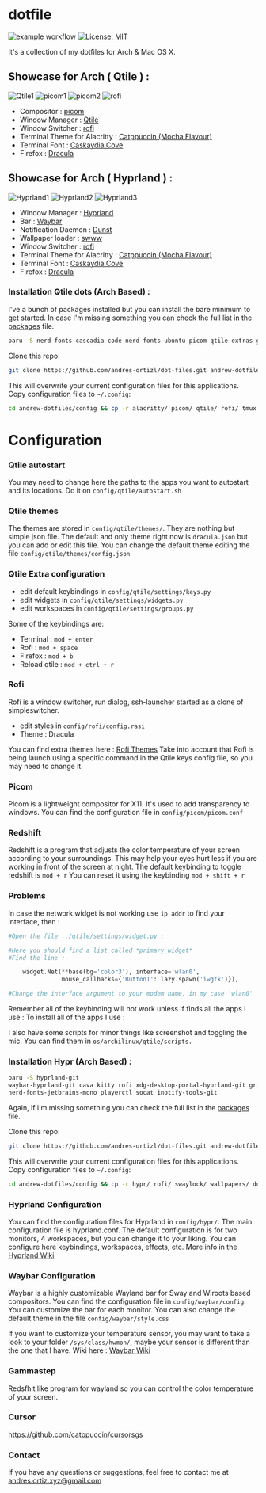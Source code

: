 # dotfile


![example workflow](https://github.com/andres-ortizl/dot-files/actions/workflows/tests.yml/badge.svg)
 [![License: MIT](https://img.shields.io/badge/License-MIT-yellow.svg)](https://opensource.org/licenses/MIT)

It's a collection of my dotfiles for Arch & Mac OS X.

## Showcase for Arch ( Qtile ) :

![Qtile1](./screenshots/empty.png)
![picom1](./screenshots/picom-terminal-not-focused.png)
![picom2](./screenshots/picom-terminal-focused.png)
![rofi](./screenshots/rofi.png)

- Compositor : [picom](https://github.com/yshui/picom)
- Window Manager : [Qtile](http://www.qtile.org/)
- Window Switcher : [rofi](https://github.com/davatorium/rofi)
- Terminal Theme for Alacritty : [Catppuccin (Mocha Flavour)](https://github.com/catppuccin/alacritty)
- Terminal Font : [Caskaydia Cove](https://github.com/ryanoasis/nerd-fonts/releases/download/v2.2.2/CascadiaCode.zip)
- Firefox : [Dracula](https://draculatheme.com/firefox)

## Showcase for Arch ( Hyprland ) :

![Hyprland1](./screenshots/hyprland-1.png)
![Hyprland2](./screenshots/hyprland.png)
![Hyprland3](./screenshots/hyprland-rofi.png)

- Window Manager : [Hyprland](https://github.com/hyprwm/Hyprland)
- Bar : [Waybar](https://github.com/Alexays/Waybar)
- Notification Daemon : [Dunst](https://github.com/dunst-project/dunst)
- Wallpaper loader : [swww](https://github.com/Horus645/swww)
- Window Switcher : [rofi](https://github.com/davatorium/rofi)
- Terminal Theme for Alacritty : [Catppuccin (Mocha Flavour)](https://github.com/catppuccin/alacritty)
- Terminal Font : [Caskaydia Cove](https://github.com/ryanoasis/nerd-fonts/releases/download/v2.2.2/CascadiaCode.zip)
- Firefox : [Dracula](https://draculatheme.com/firefox)

### Installation Qtile dots (Arch Based) :

I've a bunch of packages installed but you can install the bare minimum to get started.
In case I'm missing something you can check the full list in the [packages](./config/package.list) file.

```bash
paru -S nerd-fonts-cascadia-code nerd-fonts-ubuntu picom qtile-extras-git qtile-git rofi alacritty python2-iwscan xcb-util-cursor
```

Clone this repo:

```bash
git clone https://github.com/andres-ortizl/dot-files.git andrew-dotfiles
```

This will overwrite your current configuration files for this applications.
Copy configuration files to `~/.config`:

```bash
cd andrew-dotfiles/config && cp -r alacritty/ picom/ qtile/ rofi/ tmux.conf ~/.config/
```

# Configuration

### Qtile autostart

You may need to change here the paths to the apps you want to autostart and its locations.
Do it on `config/qtile/autostart.sh`

### Qtile themes

The themes are stored in `config/qtile/themes/`. They are nothing but simple json file.
The default and only theme right now is `dracula.json` but you can add or edit this file.
You can change the default theme editing the file `config/qtile/themes/config.json`

### Qtile Extra configuration

- edit default keybindings in `config/qtile/settings/keys.py`
- edit widgets in `config/qtile/settings/widgets.py`
- edit workspaces in `config/qtile/settings/groups.py`

Some of the keybindings are:

- Terminal : `mod + enter`
- Rofi : `mod + space`
- Firefox : `mod + b`
- Reload qtile : `mod + ctrl + r`

### Rofi

Rofi is a window switcher, run dialog, ssh-launcher started as a clone of simpleswitcher.

- edit styles in `config/rofi/config.rasi`
- Theme : Dracula

You can find extra themes here : [Rofi Themes](https://github.com/adi1090x/rofi)
Take into account that Rofi is being launch using a specific command in the Qtile keys config file, so you may need to
change it.

### Picom

Picom is a lightweight compositor for X11. It's used to add transparency to windows.
You can find the configuration file in `config/picom/picom.conf`

### Redshift

Redshift is a program that adjusts the color temperature of your screen according to your surroundings. This may help
your eyes hurt less if you are working in front of the screen at night.
The default keybinding to toggle redshift is `mod + r`
You can reset it using the keybinding `mod + shift + r`

### Problems

In case the network widget is not working use `ip addr` to find your interface, then :

```python
#Open the file ../qtile/settings/widget.py :

#Here you should find a list called *primary_widget*
#Find the line :

    widget.Net(**base(bg='color3'), interface='wlan0',
               mouse_callbacks={'Button1': lazy.spawn('iwgtk')}),

#Change the interface argument to your modem name, in my case 'wlan0'
```

Remember all of the keybinding will not work unless if finds all the apps I use :
To install all of the apps I use :

I also have some scripts for minor things like screenshot and toggling the mic.
You can find them in `os/archilinux/qtile/scripts.`

### Installation Hypr (Arch Based) :

```bash
paru -S hyprland-git 
waybar-hyprland-git cava kitty rofi xdg-desktop-portal-hyprland-git grim slurp jq dunst wl-clipboard swaylock-effects-git btop swww polkit-kde-agent 
nerd-fonts-jetbrains-mono playerctl socat inotify-tools-git
```

Again, if i'm missing something you can check the full list in the [packages](./config/package.list) file.

Clone this repo:

```bash
git clone https://github.com/andres-ortizl/dot-files.git andrew-dotfiles
```

This will overwrite your current configuration files for this applications.
Copy configuration files to `~/.config`:

```bash
cd andrew-dotfiles/config && cp -r hypr/ rofi/ swaylock/ wallpapers/ dunst/ ~/.config/
```

### Hyprland Configuration

You can find the configuration files for Hyprland in `config/hypr/`. The main configuration file is hyprland.conf.
The default configuration is for two monitors, 4 workspaces, but you can change it to your liking. You can configure
here keybindings, workspaces, effects, etc. More info in the [Hyprland Wiki](https://wiki.hyprland.org/)

### Waybar Configuration

Waybar is a highly customizable Wayland bar for Sway and Wlroots based compositors. You can find the configuration file
in `config/waybar/config`. You can customize the bar for each monitor. You can also change the default theme in
the file `config/waybar/style.css`

If you want to customize your temperature sensor, you may want to take a look to your folder `/sys/class/hwmon/`, maybe
your sensor is different than the one that I have. Wiki here : [Waybar Wiki](https://github.com/Alexays/Waybar/wiki)

### Gammastep

Redsfhit like program for wayland so you can control the color temperature of your screen.

### Cursor

https://github.com/catppuccin/cursorsgs

### Contact

If you have any questions or suggestions, feel free to contact me at andres.ortiz.xyz@gmail.com